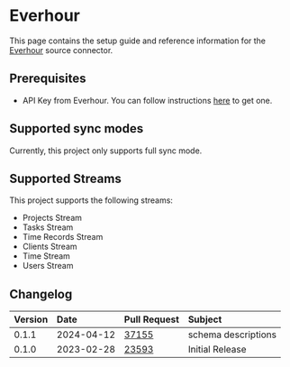 # Everhour

This page contains the setup guide and reference information for the [Everhour](https://everhour.com/) source connector.

## Prerequisites

- API Key from Everhour. You can follow instructions [here](https://everhour.docs.apiary.io/#) to get one.

## Supported sync modes

Currently, this project only supports full sync mode. 

## Supported Streams

This project supports the following streams:

- Projects Stream
- Tasks Stream
- Time Records Stream
- Clients Stream
- Time Stream
- Users Stream

## Changelog

| Version | Date       | Pull Request                                             | Subject                                                                        |
|:--------|:-----------|:---------------------------------------------------------|:-------------------------------------------------------------------------------|
| 0.1.1 | 2024-04-12 | [37155](https://github.com/airbytehq/airbyte/pull/37155) | schema descriptions |
| 0.1.0   | 2023-02-28 | [23593](https://github.com/airbytehq/airbyte/pull/23593)   | Initial Release   |

